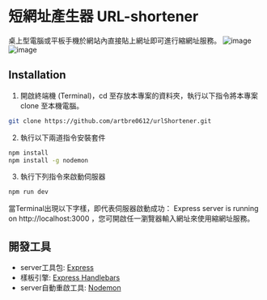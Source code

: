 # 短網址產生器 URL-shortener

桌上型電腦或平板手機於網站內直接貼上網址即可進行縮網址服務。
![image](https://github.com/artbre0612/urlShortener/main/screenshot/screenshot1.png)
![image](https://github.com/artbre0612/urlShortener/screenshot/screenshot2.png)
## Installation
1. 開啟終端機 (Terminal)，cd 至存放本專案的資料夾，執行以下指令將本專案 clone 至本機電腦。
```bash
git clone https://github.com/artbre0612/urlShortener.git
```
2. 執行以下兩道指令安裝套件
```bash
npm install
npm install -g nodemon
```
3. 執行下列指令來啟動伺服器
```bash
npm run dev
```
當Terminal出現以下字樣，即代表伺服器啟動成功：
Express server is running on http://localhost:3000
，您可開啟任一瀏覽器輸入網址來使用縮網址服務。
## 開發工具

- server工具包: [Express](https://expressjs.com/)
- 樣板引擎: [Express Handlebars](https://www.npmjs.com/package/express-handlebars)
- server自動重啟工具: [Nodemon](https://www.npmjs.com/package/nodemon)
